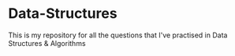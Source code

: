# Data-Structures
 This is my repository for all the questions that I've practised in Data Structures & Algorithms
